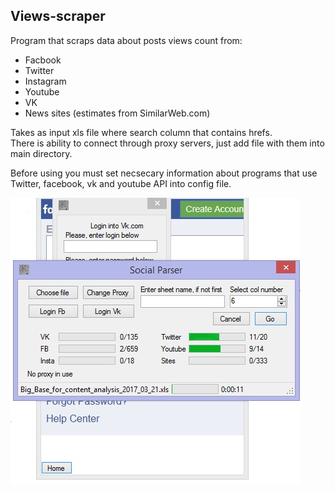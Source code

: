 <h2>Views-scraper</h2>
Program that scraps data about posts views count from:
<ul>
<li>Facbook</li>
<li>Twitter</li>
<li>Instagram</li>
<li>Youtube</li>
<li>VK</li>
<li>News sites (estimates from SimilarWeb.com)</li>
</ul>

Takes as input xls file where search column that contains hrefs.<br>
There is ability to connect through proxy servers, just add file with them into main directory.<br>


Before using you must set necsecary information about programs that use Twitter, facebook, vk and youtube API into config file.

<img src="Release/logo/sp.jpg">
